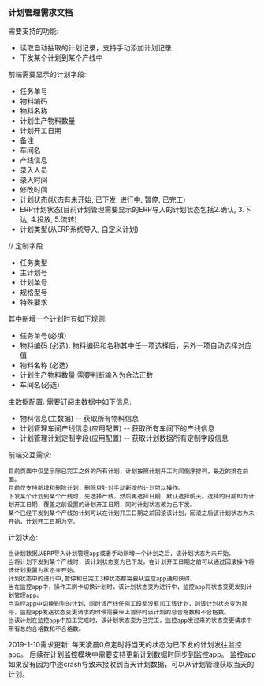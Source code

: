 ### 计划管理需求文档

需要支持的功能:

* 读取自动抽取的计划记录，支持手动添加计划记录
* 下发某个计划到某个产线中


前端需要显示的计划字段:
* 任务单号
* 物料编码
* 物料名称
* 计划生产物料数量
* 计划开工日期
* 备注
* 车间名
* 产线信息
* 录入人员
* 录入时间
* 修改时间
* 计划状态(状态有未开始, 已下发, 进行中, 暂停, 已完工)
* ERP计划状态(目前计划管理需要显示的ERP导入的计划状态包括2.确认, 3.下达, 4.投放, 5.流转)
* 计划类型(从ERP系统导入, 自定义计划)

// 定制字段
* 任务类型
* 主计划号
* 计划单号
* 规格型号
* 特殊要求

其中新增一个计划时有如下规则:
* 任务单号(必填)
* 物料编码 (必选): 物料编码和名称其中任一项选择后，另外一项自动选择对应值
* 物料名称 (必选)
* 计划生产物料数量:需要判断输入为合法正数
* 车间名(必选)


主数据配置:
需要订阅主数据中如下信息:
* 物料信息(主数据) -- 获取所有物料信息
* 计划管理车间产线信息(应用配置) -- 获取所有车间下的产线信息
* 计划管理计划定制字段(应用配置) -- 获取计划数据所有定制字段信息


前端交互需求:
```
目前页面中仅显示除已完工之外的所有计划，计划按照计划开工时间倒序排列，最近的排在前面。
目前仅支持新增和删除计划，删除只针对手动新增的计划可以操作。
下发某个计划到某个产线时，先选择产线，然后再选择日期，默认选择明天。选择的日期即为计划开工日期，覆盖之前设置的计划开工日期，同时计划状态改为已下发。
某个已经下发到某个产线的计划可以在计划开工日期之前回滚该计划，回滚之后该计划状态为未开始，计划开工日期为空。
```

计划状态:
```
当计划数据从ERP导入计划管理app或者手动新增一个计划之后，该计划状态为未开始。
当将计划下发到某个产线时，该计划状态变为已下发。在计划开工日期之前可以通过回滚操作将该计划重置为状态未开始。
计划状态中的进行中,暂停和已完工3种状态都需要从监控app通知获得。
当在监控app中，操作工刷卡切换计划时，该计划状态变为进行中，监控app将状态变更发到计划管理app。
当监控app中切换到别的计划，同时该产线任何工段都没有加工该计划，则该计划状态变为暂停，监控app发送状态变更请求的时候需要带上暂停时该计划的总合格数和不合格数。
当该计划在监控app中加工完成时，该计划状态变为已完工，监控app发过来的状态变更请求中带有总的合格数和不合格数。
```

2019-1-10需求更新:
每天凌晨0点定时将当天的状态为已下发的计划发往监控app。
后续在计划监控模块中需要支持更新计划数据时同步到监控app。
监控app如果没有因为中途crash导致未接收到当天计划数据，可以从计划管理获取当天的计划。


